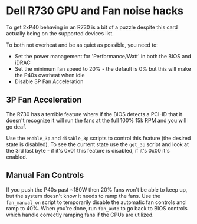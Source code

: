 # Dell R730 GPU and Fan noise hacks

To get 2xP40 behaving in an R730 is a bit of a puzzle despite this card actually being on the supported devices list. 

To both not overheat and be as quiet as possible, you need to:

* Set the power management for 'Performance/Watt' in both the BIOS and iDRAC
* Set the minimum fan speed to 20% - the default is 0% but this will make the P40s overheat when idle
* Disable 3P Fan Acceleration

## 3P Fan Acceleration

The R730 has a terrible feature where if the BIOS detects a PCI-ID that it doesn't recognize it will run the fans at the full 100% 15k RPM and you will go deaf.

Use the `enable_3p` and `disable_3p` scripts to control this feature (the desired state is disabled). To see the current state use the `get_3p` script and look at the 3rd last byte - if it's 0x01 this feature is disabled, if it's 0x00 it's enabled.

## Manual Fan Controls

If you push the P40s past ~180W then 20% fans won't be able to keep up, but the system doesn't know it needs to ramp the fans.  Use the `fan_manual_on` script to temporarily disable the automatic fan controls and ramp to 40%.  When you're done, run `fan_auto` to go back to BIOS controls which handle correctly ramping fans if the CPUs are utilized.